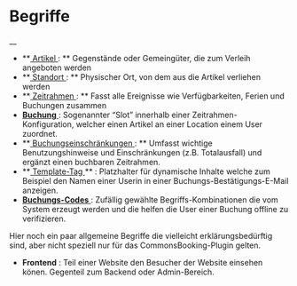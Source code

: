 #  Begriffe

__

  * **[ Artikel ](/dokumentation/erste-schritte/artikel-anlegen/) : ** Gegenstände oder Gemeingüter, die zum Verleih angeboten werden 
  * **[ Standort ](/dokumentation/erste-schritte/stationen-anlegen/) : ** Physischer Ort, von dem aus die Artikel verliehen werden 
  * **[ Zeitrahmen ](/dokumentation/erste-schritte/buchungszeitraeume-verwalten/) : ** Fasst alle Ereignisse wie Verfügbarkeiten, Ferien und Buchungen zusammen 
  * [ **Buchung** ](/dokumentation/buchungen-verwalten/) : Sogenannter “Slot” innerhalb einer Zeitrahmen-Konfiguration, welcher einen Artikel an einer Location einem User zuordnet. 
  * **[ Buchungseinschränkungen ](/dokumentation/erste-schritte/buchungseinschraenkungen-verwalten/) : ** Umfasst wichtige Benutzungshinweise und Einschränkungen (z.B. Totalausfall) und ergänzt einen buchbaren Zeitrahmen. 
  * **[ Template-Tag ](/dokumentation/einstellungen/template-tags/) ** : Platzhalter für dynamische Inhalte welche zum Beispiel den Namen einer Userin in einer Buchungs-Bestätigungs-E-Mail anzeigen. 
  * [ **Buchungs-Codes** ](/dokumentation/grundlagen/buchungs-codes/) : Zufällig gewählte Begriffs-Kombinationen die vom System erzeugt werden und die helfen die User einer Buchung offline zu verifizieren. 

Hier noch ein paar allgemeine Begriffe die vielleicht erklärungsbedürftig
sind, aber nicht speziell nur für das CommonsBooking-Plugin gelten.

  * **Frontend** : Teil einer Website den Besucher der Website einsehen könen. Gegenteil zum Backend oder Admin-Bereich. 

